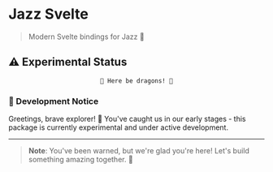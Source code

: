 # Jazz Svelte

> Modern Svelte bindings for Jazz 🎵

## ⚠️ Experimental Status

<div align="center">

```
🐉 Here be dragons! 🐉
```

</div>

### 🚧 Development Notice

Greetings, brave explorer! 🌟 You've caught us in our early stages - this package is currently experimental and under active development.

---

> **Note**: You've been warned, but we're glad you're here! Let's build something amazing together. 🚀